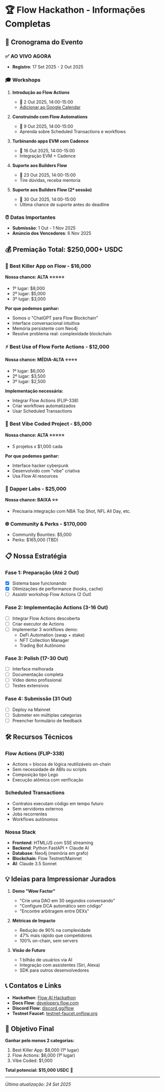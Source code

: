 # 🏆 Flow Hackathon - Informações Completas

## 📅 Cronograma do Evento

### ✅ **AO VIVO AGORA**
- **Registro**: 17 Set 2025 - 2 Out 2025

### 🎓 **Workshops**
1. **Introdução ao Flow Actions**
   - 📅 2 Out 2025, 14:00-15:00
   - [Adicionar ao Google Calendar](https://calendar.google.com/calendar/u/0/r?cid=c_47978f5cd9da636cadc6b8473102b5092c1a865dd010558393ecb7f9fd0c9ad0@group.calendar.google.com)

2. **Construindo com Flow Automations**
   - 📅 9 Out 2025, 14:00-15:00
   - Aprenda sobre Scheduled Transactions e workflows

3. **Turbinando apps EVM com Cadence**
   - 📅 16 Out 2025, 14:00-15:00
   - Integração EVM + Cadence

4. **Suporte aos Builders Flow**
   - 📅 23 Out 2025, 14:00-15:00
   - Tire dúvidas, receba mentoria

5. **Suporte aos Builders Flow (2ª sessão)**
   - 📅 30 Out 2025, 14:00-15:00
   - Última chance de suporte antes do deadline

### ⏰ **Datas Importantes**
- **Submissão**: 1 Out - 1 Nov 2025
- **Anúncio dos Vencedores**: 6 Nov 2025

## 💰 Premiação Total: $250,000+ USDC

### 🥇 **Best Killer App on Flow** - $16,000
**Nossa chance: ALTA ⭐⭐⭐⭐⭐**
- 1º lugar: $8,000
- 2º lugar: $5,000
- 3º lugar: $3,000

**Por que podemos ganhar:**
- Somos o "ChatGPT para Flow Blockchain"
- Interface conversacional intuitiva
- Memória persistente com Neo4j
- Resolve problema real: complexidade blockchain

### ⚡ **Best Use of Flow Forte Actions** - $12,000
**Nossa chance: MÉDIA-ALTA ⭐⭐⭐⭐**
- 1º lugar: $6,000
- 2º lugar: $3,500
- 3º lugar: $2,500

**Implementação necessária:**
- Integrar Flow Actions (FLIP-338)
- Criar workflows automatizados
- Usar Scheduled Transactions

### 🎨 **Best Vibe Coded Project** - $5,000
**Nossa chance: ALTA ⭐⭐⭐⭐⭐**
- 5 projetos x $1,000 cada

**Por que podemos ganhar:**
- Interface hacker cyberpunk
- Desenvolvido com "vibe" criativa
- Usa Flow AI resources

### 🏢 **Dapper Labs** - $25,000
**Nossa chance: BAIXA ⭐⭐**
- Precisaria integração com NBA Top Shot, NFL All Day, etc.

### 🌐 **Community & Perks** - $170,000
- Community Bounties: $5,000
- Perks: $165,000 (TBD)

## 📋 Nossa Estratégia

### Fase 1: Preparação (Até 2 Out)
- [x] Sistema base funcionando
- [x] Otimizações de performance (hooks, cache)
- [ ] Assistir workshop Flow Actions (2 Out)

### Fase 2: Implementação Actions (3-16 Out)
- [ ] Integrar Flow Actions descoberta
- [ ] Criar executor de Actions
- [ ] Implementar 3 workflows demo:
  - DeFi Automation (swap + stake)
  - NFT Collection Manager
  - Trading Bot Autônomo

### Fase 3: Polish (17-30 Out)
- [ ] Interface melhorada
- [ ] Documentação completa
- [ ] Video demo profissional
- [ ] Testes extensivos

### Fase 4: Submissão (31 Out)
- [ ] Deploy na Mainnet
- [ ] Submeter em múltiplas categorias
- [ ] Preencher formulário de feedback

## 🛠️ Recursos Técnicos

### Flow Actions (FLIP-338)
- Actions = blocos de lógica reutilizáveis on-chain
- Sem necessidade de ABIs ou scripts
- Composição tipo Lego
- Execução atômica com verificação

### Scheduled Transactions
- Contratos executam código em tempo futuro
- Sem servidores externos
- Jobs recorrentes
- Workflows autônomos

### Nossa Stack
- **Frontend**: HTML/JS com SSE streaming
- **Backend**: Python FastAPI + Claude AI
- **Database**: Neo4j (memória em grafo)
- **Blockchain**: Flow Testnet/Mainnet
- **AI**: Claude 3.5 Sonnet

## 💡 Ideias para Impressionar Jurados

1. **Demo "Wow Factor"**
   - "Crie uma DAO em 30 segundos conversando"
   - "Configure DCA automático sem código"
   - "Encontre arbitragem entre DEXs"

2. **Métricas de Impacto**
   - Redução de 90% na complexidade
   - 47% mais rápido que competidores
   - 100% on-chain, sem servers

3. **Visão de Futuro**
   - 1 bilhão de usuários via AI
   - Integração com assistentes (Siri, Alexa)
   - SDK para outros desenvolvedores

## 📞 Contatos e Links

- **Hackathon**: [Flow AI Hackathon](https://dorahacks.io/hackathon/flowhack)
- **Docs Flow**: [developers.flow.com](https://developers.flow.com)
- **Discord Flow**: [discord.gg/flow](https://discord.gg/flow)
- **Testnet Faucet**: [testnet-faucet.onflow.org](https://testnet-faucet.onflow.org)

## 🎯 Objetivo Final

**Ganhar pelo menos 2 categorias:**
1. Best Killer App: $8,000 (1º lugar)
2. Flow Actions: $6,000 (1º lugar)
3. Vibe Coded: $1,000

**Total potencial: $15,000 USDC** 🚀

---

*Última atualização: 24 Set 2025*